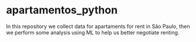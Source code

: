 # apartamentos_python

In this repository we collect data for apartaments for rent in São Paulo, then we perform some analysis using ML to help us better negotiate renting.
